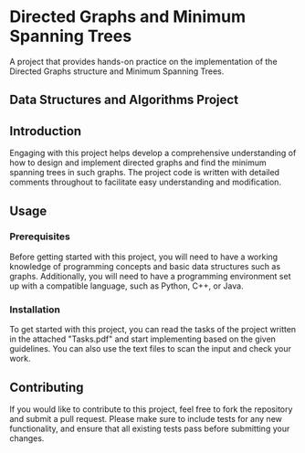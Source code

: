 # Directed Graphs and Minimum Spanning Trees
A project that provides hands-on practice on the implementation of the Directed Graphs structure and Minimum Spanning Trees.

## Data Structures and Algorithms Project
## Introduction

Engaging with this project helps develop a comprehensive understanding of how to design and implement directed graphs and find the minimum spanning trees in such graphs. The project code is written with detailed comments throughout to facilitate easy understanding and modification.

## Usage

### Prerequisites

Before getting started with this project, you will need to have a working knowledge of programming concepts and basic data structures such as graphs. Additionally, you will need to have a programming environment set up with a compatible language, such as Python, C++, or Java.

### Installation

To get started with this project, you can read the tasks of the project written in the attached "Tasks.pdf" and start implementing based on the given guidelines. You can also use the text files to scan the input and check your work.



## Contributing

If you would like to contribute to this project, feel free to fork the repository and submit a pull request. Please make sure to include tests for any new functionality, and ensure that all existing tests pass before submitting your changes.
